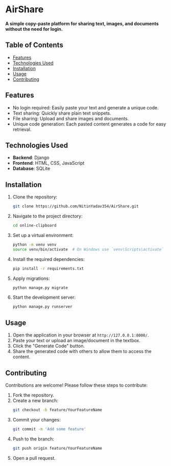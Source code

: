# AirShare

**A simple copy-paste platform for sharing text, images, and documents without the need for login.**

## Table of Contents
- [Features](#features)
- [Technologies Used](#technologies-used)
- [Installation](#installation)
- [Usage](#usage)
- [Contributing](#contributing)

## Features
- No login required: Easily paste your text and generate a unique code.
- Text sharing: Quickly share plain text snippets.
- File sharing: Upload and share images and documents.
- Unique code generation: Each pasted content generates a code for easy retrieval.

## Technologies Used
- **Backend**: Django
- **Frontend**: HTML, CSS, JavaScript
- **Database**: SQLite 

## Installation
1. Clone the repository:
   ```bash
   git clone https://github.com/NitinYadav354/AirShare.git
   ```
2. Navigate to the project directory:
   ```bash
   cd online-clipboard
   ```
3. Set up a virtual environment:
   ```bash
   python -m venv venv
   source venv/bin/activate  # On Windows use `venv\Scripts\activate`
   ```
4. Install the required dependencies:
   ```bash
   pip install -r requirements.txt
   ```
5. Apply migrations:
   ```bash
   python manage.py migrate
   ```
6. Start the development server:
   ```bash
   python manage.py runserver
   ```

## Usage
1. Open the application in your browser at `http://127.0.0.1:8000/`.
2. Paste your text or upload an image/document in the textbox.
3. Click the "Generate Code" button.
4. Share the generated code with others to allow them to access the content.

## Contributing
Contributions are welcome! Please follow these steps to contribute:
1. Fork the repository.
2. Create a new branch:
   ```bash
   git checkout -b feature/YourFeatureName
   ```
3. Commit your changes:
   ```bash
   git commit -m 'Add some feature'
   ```
4. Push to the branch:
   ```bash
   git push origin feature/YourFeatureName
   ```
5. Open a pull request.

